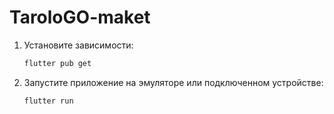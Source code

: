 # TaroloGO-maket
1. Установите зависимости:

    ```bash
    flutter pub get
    ```

2. Запустите приложение на эмуляторе или подключенном устройстве:

    ```bash
    flutter run
    ```
